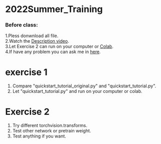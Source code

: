 # 2022Summer_Training

### Before class:
1.Pless donwnload all file.<br>
2.Watch the [Description video](https://www.youtube.com/watch?v=wzR_mkcZdGw).<br>
3.Let Exercise 2 can run on your computer or [Colab](https://colab.research.google.com). <br>
4.If have any problem you can ask me in [here](https://github.com/richardkuo1999/2022Summer_Training/issues).<br>

# exercise 1
1. Compare "quickstart_tutorial_original.py" and "quickstart_tutorial.py".<br>
2. Let "quickstart_tutorial.py" and run on your computer or colab.<br>

# Exercise 2 
1. Try different torchvision.transforms.<br>
2. Test other network or pretrain weight.<br>
3. Test anything if you want.
